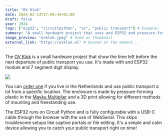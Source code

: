 ```yaml
---
title: "OV Klok"
date: 2024-02-14T17:09:44+01:00
draft: false
year: 2024
tags: ["esp32", "circuitpython", "ov", "public transport"] # Example: `tags: ["machine-learning", "deep-learning"]`
summary: "A small hardware project that uses and ESP32 and pressure-forming plastic" # Used on the project card
image_preview: "ovklok.jpeg" # Used as thumbnail
external_link: "https://ovklok.nl" # Unused at the moment...
---
```


The [OV Klok](https://ovklok.nl) is a small hardware project that show the time left before the next departure of public transport you use. It's made with and ESP32 module and 7 segment digit display. 

![](/img/ovklok.jpeg)

You can [order one](https://shop.ovklok.nl/) if you live in the Netherlands and use public transport a lot from a specific location. The enclosure is made by pressure-forming plastic in the [Mayku Multiplier](https://mayku.me/multiplier) and a 3D print allowing for different methods of mounting and freestanding use.

The ESP32 runs on Circuit Python and is fully configurable with a USB-C cable through the browser with the use of WebSerial. This skips troublesome setups like captive portals or file editing. It's a simple and calm device allowing you to catch your public transport right on time!
